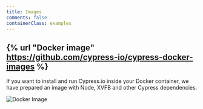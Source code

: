 ```yaml
---
title: Images
comments: false
containerClass: examples
---
```


## {% url "Docker image" https://github.com/cypress-io/cypress-docker-images %}

If you want to install and run Cypress.io inside your Docker container, we have prepared an image with Node, XVFB and other Cypress dependencies.

![Docker Image](/img/examples/docker-hub-build.jpg)
